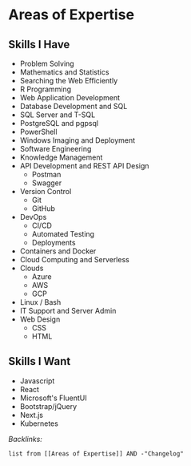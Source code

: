 # Areas of Expertise

## Skills I Have

* Problem Solving
* Mathematics and Statistics
* Searching the Web Efficiently
* R Programming
* Web Application Development
* Database Development and SQL
* SQL Server and T-SQL
* PostgreSQL and pgpsql
* PowerShell
* Windows Imaging and Deployment
* Software Engineering
* Knowledge Management
* API Development and REST API Design
  * Postman
  * Swagger
* Version Control
  * Git
  * GitHub
* DevOps
  * CI/CD
  * Automated Testing
  * Deployments
* Containers and Docker
* Cloud Computing and Serverless
* Clouds
  * Azure
  * AWS
  * GCP
* Linux / Bash
* IT Support and Server Admin
* Web Design
  * CSS
  * HTML

## Skills I Want

* Javascript
* React
* Microsoft's FluentUI
* Bootstrap/jQuery
* Next.js
* Kubernetes

*Backlinks:*

````dataview
list from [[Areas of Expertise]] AND -"Changelog"
````

